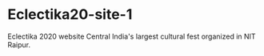 # Eclectika20-site-1
Eclectika 2020 website
Central India's largest cultural fest organized in NIT Raipur.
